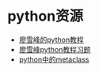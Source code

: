 # python资源
- [廖雪峰的python教程](https://www.liaoxuefeng.com/wiki/1016959663602400)
- [廖雪峰python教程习题](https://blog.csdn.net/jiaowosiye/article/details/79272721)
- [python中的metaclass](https://www.jianshu.com/p/224ffcb8e73e)
